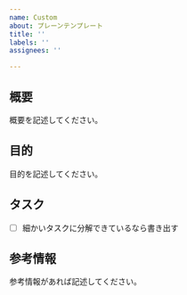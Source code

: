 ```yaml
---
name: Custom
about: プレーンテンプレート
title: ''
labels: ''
assignees: ''

---
```


## 概要
概要を記述してください。

## 目的
目的を記述してください。

## タスク
- [ ] 細かいタスクに分解できているなら書き出す

## 参考情報
参考情報があれば記述してください。
